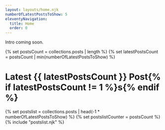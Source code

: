 ```yaml
---
layout: layouts/home.njk
numberOfLatestPostsToShow: 5
eleventyNavigation:
  title: Home
  order: 0
---
```


Intro coming soon.

{% set postsCount = collections.posts | length %}
{% set latestPostsCount = postsCount | min(numberOfLatestPostsToShow) %}

<h1>
Latest {{ latestPostsCount }} Post{% if latestPostsCount != 1 %}s{% endif %}
</h1>

{% set postslist = collections.posts | head(-1 * numberOfLatestPostsToShow) %}
{% set postslistCounter = postsCount %}
{% include "postslist.njk" %}
